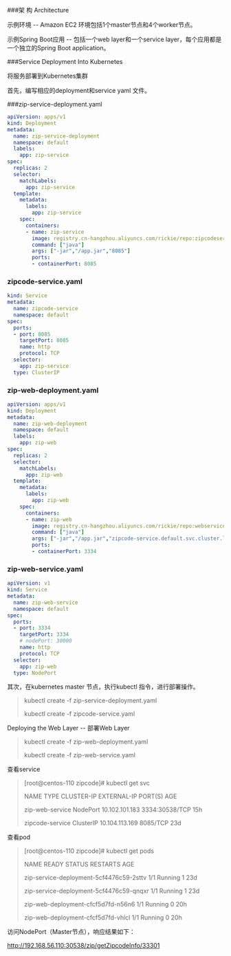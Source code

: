 ###架 构 Architecture

示例环境 -- Amazon EC2 环境包括1个master节点和4个worker节点。

示例Spring Boot应用 -- 包括一个web layer和一个service layer，每个应用都是一个独立的Spring Boot application。



###Service Deployment Into Kubernetes

将服务部署到Kubernetes集群

首先，编写相应的deployment和service yaml 文件。

###zip-service-deployment.yaml

```yaml
apiVersion: apps/v1
kind: Deployment
metadata:
  name: zip-service-deployment
  namespace: default
  labels:
    app: zip-service
spec:
  replicas: 2
  selector:
    matchLabels:
      app: zip-service
  template:
    metadata:
      labels:
        app: zip-service
    spec:
      containers:
      - name: zip-service
        image: registry.cn-hangzhou.aliyuncs.com/rickie/repo:zipcodeservice
        command: ["java"]
        args: ["-jar","/app.jar","8085"]
        ports:
        - containerPort: 8085
```

### zipcode-service.yaml

```yaml
kind: Service
metadata:
  name: zipcode-service
  namespace: default
spec:
  ports:
  - port: 8085
    targetPort: 8085
    name: http
    protocol: TCP
  selector:
    app: zip-service
  type: ClusterIP
```

### zip-web-deployment.yaml

```yaml
apiVersion: apps/v1
kind: Deployment
metadata:
  name: zip-web-deployment
  namespace: default
  labels:
    app: zip-web
spec:
  replicas: 2
  selector:
    matchLabels:
      app: zip-web
  template:
    metadata:
      labels:
        app: zip-web
    spec:
      containers:
      - name: zip-web
        image: registry.cn-hangzhou.aliyuncs.com/rickie/repo:webservice
        command: ["java"]
        args: ["-jar","/app.jar","zipcode-service.default.svc.cluster.local:8085","3334"]
        ports:
        - containerPort: 3334
```

### zip-web-service.yaml

```yaml
apiVersion: v1
kind: Service
metadata:
  name: zip-web-service
  namespace: default
spec:
  ports:
  - port: 3334
    targetPort: 3334
    # nodePort: 30000
    name: http
    protocol: TCP
  selector:
    app: zip-web
  type: NodePort
```

其次，在kubernetes master 节点，执行kubectl 指令，进行部署操作。

> kubectl create -f zip-service-deployment.yaml
>
> kubectl create -f zipcode-service.yaml



Deploying the Web Layer -- 部署Web Layer

> kubectl create -f zip-web-deployment.yaml
>
> kubectl create -f zip-web-service.yaml

查看service

> [root@centos-110 zipcode]# kubectl get svc
>
> NAME              TYPE        CLUSTER-IP       EXTERNAL-IP   PORT(S)          AGE
>
> zip-web-service   NodePort    10.102.101.183   <none>        3334:30538/TCP   15h
>
> zipcode-service   ClusterIP   10.104.113.169   <none>        8085/TCP         23d

查看pod

> [root@centos-110 zipcode]# kubectl get pods
>
> NAME                                      READY     STATUS    RESTARTS   AGE
>
> zip-service-deployment-5cf4476c59-2sttv   1/1       Running   1          23d
>
> zip-service-deployment-5cf4476c59-qnqxr   1/1       Running   1          23d
>
> zip-web-deployment-cfcf5d7fd-n56n6        1/1       Running   0          20h
>
> zip-web-deployment-cfcf5d7fd-vhlcl        1/1       Running   0          20h

访问NodePort（Master节点），响应结果如下：

http://192.168.56.110:30538/zip/getZipcodeInfo/33301

